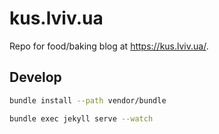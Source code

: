 # kus.lviv.ua

Repo for food/baking blog at https://kus.lviv.ua/.

## Develop

```bash
bundle install --path vendor/bundle
```

```bash
bundle exec jekyll serve --watch
```

